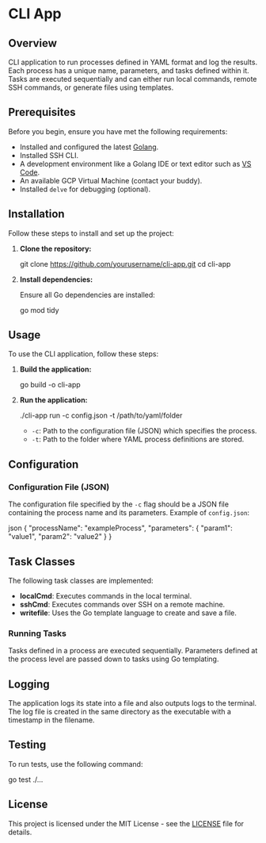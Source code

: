 # CLI App

## Overview

CLI application to run processes defined in YAML format and log the results. Each process has a unique name, parameters, and tasks defined within it. Tasks are executed sequentially and can either run local commands, remote SSH commands, or generate files using templates.

## Prerequisites

Before you begin, ensure you have met the following requirements:
- Installed and configured the latest [Golang](https://golang.org/doc/install).
- Installed SSH CLI.
- A development environment like a Golang IDE or text editor such as [VS Code](https://code.visualstudio.com/).
- An available GCP Virtual Machine (contact your buddy).
- Installed `delve` for debugging (optional).

## Installation

Follow these steps to install and set up the project:

1. **Clone the repository:**

   
   git clone https://github.com/yourusername/cli-app.git
   cd cli-app
  

2. **Install dependencies:**

   Ensure all Go dependencies are installed:

   go mod tidy
  

## Usage

To use the CLI application, follow these steps:

1. **Build the application:**
  
   go build -o cli-app
  

2. **Run the application:**

   
   ./cli-app run -c config.json -t /path/to/yaml/folder
   

   - `-c`: Path to the configuration file (JSON) which specifies the process.
   - `-t`: Path to the folder where YAML process definitions are stored.

## Configuration

### Configuration File (JSON)

The configuration file specified by the `-c` flag should be a JSON file containing the process name and its parameters. Example of `config.json`:

json
{
  "processName": "exampleProcess",
  "parameters": {
    "param1": "value1",
    "param2": "value2"
  }
}


## Task Classes

The following task classes are implemented:

- **localCmd**: Executes commands in the local terminal.
- **sshCmd**: Executes commands over SSH on a remote machine.
- **writefile**: Uses the Go template language to create and save a file.

### Running Tasks

Tasks defined in a process are executed sequentially. Parameters defined at the process level are passed down to tasks using Go templating.

## Logging

The application logs its state into a file and also outputs logs to the terminal. The log file is created in the same directory as the executable with a timestamp in the filename.

## Testing

To run tests, use the following command:


go test ./...


## License

This project is licensed under the MIT License - see the [LICENSE](LICENSE) file for details.
